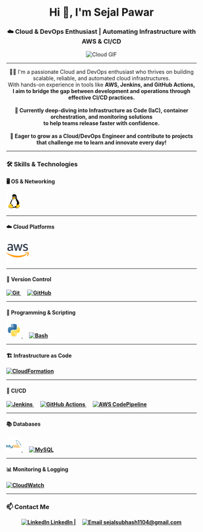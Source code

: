 <h1 align="center">Hi 👋, I'm Sejal Pawar</h1>
<h3 align="center">☁️ Cloud & DevOps Enthusiast | Automating Infrastructure with AWS & CI/CD</h3>

<p align="center">
  <img src="https://miro.medium.com/v2/resize:fit:720/1*H_h5eB3YWqvgW_xodb4Vow.gif" width="300" alt="Cloud GIF">
</p>

---

<p align="center">
  👩‍💻 I'm a passionate Cloud and DevOps enthusiast who thrives on building scalable, reliable, and automated cloud infrastructures. <br>
  With hands-on experience in tools like <strong>AWS, Jenkins, <!-- Docker, Terraform,</strong> --> and <strong>GitHub Actions</strong>, <br>
  I aim to bridge the gap between development and operations through effective CI/CD practices. <br><br>
  🔧 Currently deep-diving into <strong>Infrastructure as Code (IaC)</strong>, container orchestration, and monitoring solutions <br>
  to help teams release faster with confidence. <br><br>
  🚀 Eager to grow as a Cloud/DevOps Engineer and contribute to projects that challenge me to learn and innovate every day!
</p>

---

### 🛠️ Skills & Technologies

#### 🖥️ OS & Networking  
<a href="https://www.linux.org/" target="_blank">
  <img src="https://raw.githubusercontent.com/devicons/devicon/master/icons/linux/linux-original.svg" alt="Linux" width="40" height="40"/>
</a>

---

#### ☁️ Cloud Platforms  
<a href="https://aws.amazon.com/" target="_blank">
  <img src="https://raw.githubusercontent.com/devicons/devicon/master/icons/amazonwebservices/amazonwebservices-original-wordmark.svg" alt="AWS" width="60" height="60"/>
</a>

---

#### 📂 Version Control  
<a href="https://git-scm.com/" target="_blank">
  <img src="https://www.vectorlogo.zone/logos/git-scm/git-scm-icon.svg" alt="Git" width="40" height="40"/>
</a> &nbsp;&nbsp;&nbsp;&nbsp;
<a href="https://github.com/" target="_blank">
  <img src="https://github.githubassets.com/images/modules/logos_page/GitHub-Mark.png" alt="GitHub" width="40" height="40"/>
</a>

---

#### 🧩 Programming & Scripting  
<a href="https://www.python.org/" target="_blank">
  <img src="https://raw.githubusercontent.com/devicons/devicon/master/icons/python/python-original.svg" alt="Python" width="40" height="40"/>
</a> &nbsp;&nbsp;&nbsp;&nbsp;
<a href="https://www.gnu.org/software/bash/" target="_blank">
  <img src="https://upload.wikimedia.org/wikipedia/commons/4/4b/Bash_Logo_Colored.svg" alt="Bash" width="40" height="40"/>
</a>

---

#### 🏗️ Infrastructure as Code  
<!-- 
<a href="https://www.terraform.io/" target="_blank">
  <img src="https://www.vectorlogo.zone/logos/terraformio/terraformio-icon.svg" alt="Terraform" width="40" height="40"/>
</a>
 <a href="https://www.ansible.com/" target="_blank">
  <img src="https://cdn.worldvectorlogo.com/logos/ansible.svg" alt="Ansible" width="40" height="40"/>
</a>
 -->
<a href="https://aws.amazon.com/cloudformation/" target="_blank">
  <img src="https://encrypted-tbn0.gstatic.com/images?q=tbn:ANd9GcSzGLlPqpEbrb9yFSfCEqzAFsan5rowLjjhgA&s" alt="CloudFormation" width="40" height="40"/>
</a>


---

#### 🚀 CI/CD  
<a href="https://www.jenkins.io/" target="_blank">
  <img src="https://www.vectorlogo.zone/logos/jenkins/jenkins-icon.svg" alt="Jenkins" width="40" height="40"/>
</a> &nbsp;&nbsp;&nbsp;&nbsp;
<a href="https://github.com/features/actions" target="_blank">
  <img src="https://avatars.githubusercontent.com/u/44036562?s=280&v=4" alt="GitHub Actions" width="40" height="40"/>
</a> &nbsp;&nbsp;&nbsp;&nbsp;
<a href="https://aws.amazon.com/codepipeline/" target="_blank">
  <img src="https://encrypted-tbn0.gstatic.com/images?q=tbn:ANd9GcTxlVDYg-4tYN1ejr_S4jI_Q4X-P2OAcjgigQ&s" alt="AWS CodePipeline" width="40" height="40"/>
</a>

<!-- 
---
#### 🔐 Security & Compliance  
<a href="https://www.sonarsource.com/products/sonarqube/" target="_blank">
  <img src="https://seeklogo.com/images/S/sonarqube-logo-6F6A4E06CE-seeklogo.com.png" alt="SonarQube" width="40" height="40"/>
</a>
<a href="https://owasp.org/" target="_blank">
  <img src="https://owasp.org/assets/images/logo.png" alt="OWASP" width="40" height="40"/>
</a>
<a href="https://aquasecurity.github.io/trivy/" target="_blank">
  <img src="https://avatars.githubusercontent.com/u/5429470?s=200&v=4" alt="Trivy" width="40" height="40"/>
</a>

---

#### 📦 Containers & Orchestration  
<a href="https://www.docker.com/" target="_blank">
  <img src="https://raw.githubusercontent.com/devicons/devicon/master/icons/docker/docker-original.svg" alt="Docker" width="40" height="40"/>
</a> &nbsp;&nbsp;&nbsp;&nbsp;
<a href="https://kubernetes.io/" target="_blank">
  <img src="https://raw.githubusercontent.com/devicons/devicon/master/icons/kubernetes/kubernetes-plain.svg" alt="Kubernetes" width="40" height="40"/>
</a>
-->
---

#### 📚 Databases  
<a href="https://www.mysql.com/" target="_blank">
  <img src="https://raw.githubusercontent.com/devicons/devicon/master/icons/mysql/mysql-original-wordmark.svg" alt="MySQL" width="40" height="40"/>
</a> &nbsp;&nbsp;&nbsp;&nbsp;
<a href="https://www.mysql.com/" target="_blank">
  <img src="https://w7.pngwing.com/pngs/441/460/png-transparent-postgresql-plain-wordmark-logo-icon.png" alt="MySQL" width="40" height="40"/>
</a>



---

#### 📊 Monitoring & Logging  
<!--
<a href="https://prometheus.io/" target="_blank">
  <img src="https://raw.githubusercontent.com/devicons/devicon/master/icons/prometheus/prometheus-original.svg" alt="Prometheus" width="40" height="40"/>
</a> &nbsp;&nbsp;&nbsp;&nbsp;
<a href="https://grafana.com/" target="_blank">
  <img src="https://raw.githubusercontent.com/devicons/devicon/master/icons/grafana/grafana-original.svg" alt="Grafana" width="40" height="40"/>
</a>
-->
<a href="https://aws.amazon.com/cloudwatch/" target="_blank">
  <img src="https://encrypted-tbn0.gstatic.com/images?q=tbn:ANd9GcTluJb6OizZXPRfLcHyzJahLjc7Ye9xwbfvpQ&s" alt="CloudWatch" width="40" height="40"/>
</a>

---

### 📫 Contact Me
<!--
<p align="center">
  <a href="https://www.linkedin.com/in/sejalspawar" target="_blank">
    <img src="https://img.icons8.com/color/48/linkedin.png" alt="LinkedIn" width="30" height="30"/>
  </a>
  &nbsp;
  <a href="mailto:sejalsubhash1104@gmail.com">
    <img src="https://img.icons8.com/color/48/gmail-new.png" alt="Email" width="30" height="30"/>
  </a>
</p>
-->

<p align="center">
  <a href="https://www.linkedin.com/in/sejalspawar" target="_blank">
    <img src="https://img.icons8.com/color/48/linkedin.png" alt="LinkedIn" width="30" height="30"/> LinkedIn
  </a> |&nbsp;&nbsp;&nbsp;&nbsp;
  <a href="mailto:sejalsubhash1104@gmail.com">
    <img src="https://img.icons8.com/color/48/gmail-new.png" alt="Email" width="30" height="30"/> sejalsubhash1104@gmail.com
  </a>
</p>

